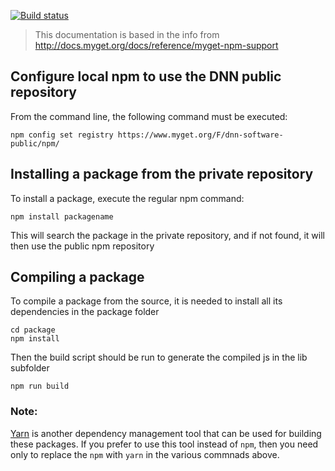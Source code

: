 [![Build status](https://ci.appveyor.com/api/projects/status/er8qc8a7323ctfb1?svg=true)](https://ci.appveyor.com/project/DnnAutomation/dnn-react-common)

>This documentation is based in the info from 
http://docs.myget.org/docs/reference/myget-npm-support

## Configure local npm to use the DNN public repository
From the command line, the following command must be executed:
```
npm config set registry https://www.myget.org/F/dnn-software-public/npm/
```

## Installing a package from the private repository

To install a package, execute the regular npm command:

```
npm install packagename
```

This will search the package in the private repository, and if not found, it will then use the public npm repository

## Compiling a package

To compile a package from the source, it is needed to install all its dependencies in the package folder

```
cd package
npm install
```

Then the build script should be run to generate the compiled js in the lib subfolder

```
npm run build
```

### Note:
[Yarn](https://yarnpkg.com/) is another dependency management tool that can be used for building these packages. If you prefer to use this tool instead of `npm`, then you need only to replace the `npm` with `yarn` in the various commnads above.